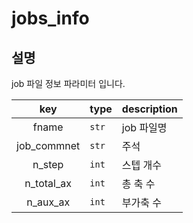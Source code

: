 ﻿# jobs_info

## 설명

job 파일 정보 파라미터 입니다.

|key|type|description|
|:---:|:---|:---|
|fname|`str`|job 파일명|
|job_commnet|`str`|주석|
|n_step|`int`|스텝 개수|
|n_total_ax|`int`|총 축 수|
|n_aux_ax|`int`|부가축 수|
